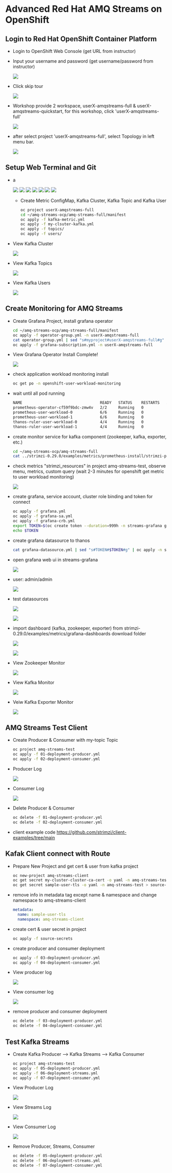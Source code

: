 # Advanced Red Hat AMQ Streams on OpenShift


## Login to Red Hat OpenShift Container Platform

- Login to OpenShift Web Console (get URL from instructor)
- Input your username and password (get username/password from instructor)
  
  ![](images/q1.png)

- Click skip tour
    
  ![](images/q2.png)

- Workshop provide 2 workspace, userX-amqstreams-full & userX-amqstreams-quickstart, for this workshop, click 'userX-amqstreams-full'
  
  ![](images/q3.png)

- after select project 'userX-amqstreams-full', select Topology in left menu bar. 

  ![](images/f1.png)

## Setup Web Terminal and Git 

- a
  
  ![](images/f2.png)
  ![](images/f3.png)
  ![](images/f4.png)
  ![](images/f5.png)
  ![](images/f6.png)
  ![](images/f7.png)
  ![](images/f8.png)

  - Create Metric ConfigMap, Kafka Cluster, Kafka Topic and Kafka User

    ```bash
    oc project userX-amqstreams-full
    cd ~/amq-streams-ocp/amq-streams-full/manifest
    oc apply -f kafka-metric.yml
    oc apply -f my-clsuter-kafka.yml 
    oc apply -f topics/
    oc apply -f users/
    ```

- View Kafka Cluster

  ![](images/kafka-1.png)

- View Kafka Topics
  
  ![](images/kafka-2.png)

- View Kafka Users
  
  ![](images/kafka-3.png)

## Create Monitoring for AMQ Streams

- Create Grafana Project, install grafana operator

    ```bash
    cd ~/amq-streams-ocp/amq-streams-full/manifest
    oc apply -f operator-group.yml -n userX-amqstreams-full
    cat operator-group.yml | sed "s#myproject#userX-amqstreams-full#g" | oc apply -n userX-amqstreams-full -f -
    oc apply -f grafana-subscription.yml -n userX-amqstreams-full
    ```

- View Grafana Operator Install Complete!
  
  ![](images/kafka-4.png)

- check application workload monitoring install

    ```bash
    oc get po -n openshift-user-workload-monitoring
    ```

- wait until all pod running

    ```bash
    NAME                                  READY   STATUS    RESTARTS   AGE
    prometheus-operator-cf59f9bdc-zmw4v   2/2     Running   0          3h16m
    prometheus-user-workload-0            6/6     Running   0          3h16m
    prometheus-user-workload-1            6/6     Running   0          3h16m
    thanos-ruler-user-workload-0          4/4     Running   0          3h16m
    thanos-ruler-user-workload-1          4/4     Running   0          3h16m
    ```

- create monitor service for kafka component (zookeeper, kafka, exporter, etc.)

    ```sh
    cd ~/amq-streams-ocp/amq-streams-full
    cat ../strimzi-0.29.0/examples/metrics/prometheus-install/strimzi-pod-monitor.yaml | sed "s#myproject#userX-amqstreams-full#g" | oc apply -n userX-amqstreams-full -f -
    ```

- check metrics "strimzi_resources" in project amq-streams-test, observe menu, metrics, custom query (wait 2-3 minutes for openshift get metric to user workload monitoring)

    ![](images/kafka-5.png)

- create grafana, service account, cluster role binding and token for connect 
  
    ```bash
    oc apply -f grafana.yml
    oc apply -f grafana-sa.yml
    oc apply -f grafana-crb.yml
    export TOKEN=$(oc create token --duration=999h -n streams-grafana grafana-serviceaccount)
    echo $TOKEN
    ```

- create grafana datasource to thanos
  
    ```bash
    cat grafana-datasource.yml | sed "s#TOKEN#$TOKEN#g" | oc apply -n streams-grafana -f -
    ```

- open grafana web ui in streams-grafana
  
  ![](images/kafka-6.png)

- user: admin/admin

  ![](images/kafka-7.png)

- test datasources

  ![](images/kafka-8.png)

  ![](images/kafka-9.png)

- import dashboard (kafka, zookeeper, exporter) from strimzi-0.29.0/examples/metrics/grafana-dashboards download folder
  
  ![](images/kafka-10.png)

  ![](images/kafka-11.png)

- View Zookeeper Monitor
  
  ![](images/kafka-12.png)

- View Kafka Monitor
  
  ![](images/kafka-13.png)

- Veiw Kafka Exporter Monitor
    
  ![](images/kafka-14.png)

## AMQ Streams Test Client

- Create Producer & Consumer with my-topic Topic

    ```bash
    oc project amq-streams-test
    oc apply -f 01-deployment-producer.yml
    oc apply -f 02-deployment-consumer.yml
    ```

- Producer Log
  
  ![](images/kafka-15.png)

- Consumer Log    
  
  ![](images/kafka-16.png)

- Delete Producer & Consumer

    ```bash
    oc delete -f 01-deployment-producer.yml
    oc delete -f 02-deployment-consumer.yml
    ```

- client example code
https://github.com/strimzi/client-examples/tree/main

## Kafak Client connect with Route
  
- Prepare New Project and get cert & user from kafka project
   
    ```bash
    oc new-project amq-streams-client
    oc get secret my-cluster-cluster-ca-cert -o yaml -n amq-streams-test > source-secrets/my-cluster-cluster-ca-cert.yaml
    oc get secret sample-user-tls -o yaml -n amq-streams-test > source-secrets/sample-user-tls.yaml
    ```

- remove info in metadata tag except name & namespace and change namespace to amq-streams-client

    ```yaml
    metadata:
      name: sample-user-tls     
      namespace: amq-streams-client
    ```

- create cert & user secret in project

    ```bash
    oc apply -f source-secrets
    ```

- create producer and consumer deployment

    ```bash
    oc apply -f 03-deployment-producer.yml
    oc apply -f 04-deployment-consumer.yml
    ```

- View producer log
  
  ![](images/kafka-17.png)

- View consumer log

  ![](images/kafka-18.png)

- remove producer and consumer deployment

    ```bash
    oc delete -f 03-deployment-producer.yml
    oc delete -f 04-deployment-consumer.yml
    ```

## Test Kafka Streams

- Create Kafka Producer --> Kafka Streams --> Kafka Consumer
  
    ```bash
    oc project amq-streams-test
    oc apply -f 05-deployment-producer.yml
    oc apply -f 06-deployment-streams.yml
    oc apply -f 07-deployment-consumer.yml
    ```

- View Producer Log
  
  ![](images/kafka-19.png)

- View Streams Log
  
  ![](images/kafka-20.png)

- View Consumer Log

  ![](images/kafka-21.png)

- Remove Producer, Streams, Consumer
  
    ```bash
    oc delete -f 05-deployment-producer.yml
    oc delete -f 06-deployment-streams.yml
    oc delete -f 07-deployment-consumer.yml
    ```